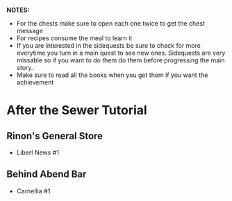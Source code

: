 **NOTES:**
- For the chests make sure to open each one twice to get the chest message
- For recipes consume the meal to learn it
- If you are interested in the sidequests be sure to check for more everytime you turn in a main quest to see new ones. Sidequests are very missable so if you want to do them do them before progressing the main story.
- Make sure to read all the books when you get them if you want the achievement

# After the Sewer Tutorial
## Rinon's General Store
- Liberl News #1

## Behind Abend Bar
- Carnellia #1